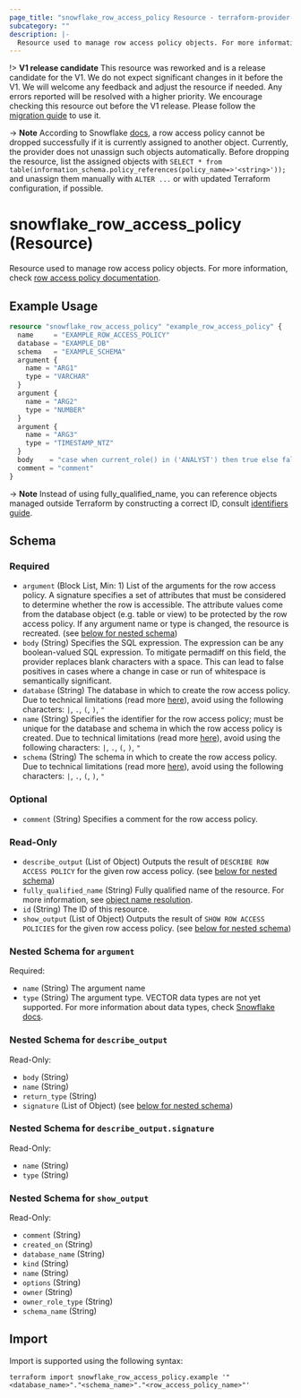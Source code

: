 ```yaml
---
page_title: "snowflake_row_access_policy Resource - terraform-provider-snowflake"
subcategory: ""
description: |-
  Resource used to manage row access policy objects. For more information, check row access policy documentation https://docs.snowflake.com/en/sql-reference/sql/create-row-access-policy.
---
```


!> **V1 release candidate** This resource was reworked and is a release candidate for the V1. We do not expect significant changes in it before the V1. We will welcome any feedback and adjust the resource if needed. Any errors reported will be resolved with a higher priority. We encourage checking this resource out before the V1 release. Please follow the [migration guide](https://github.com/Snowflake-Labs/terraform-provider-snowflake/blob/main/MIGRATION_GUIDE.md#v0950--v0960) to use it.

-> **Note** According to Snowflake [docs](https://docs.snowflake.com/en/sql-reference/sql/drop-row-access-policy#usage-notes), a row access policy cannot be dropped successfully if it is currently assigned to another object. Currently, the provider does not unassign such objects automatically. Before dropping the resource, list the assigned objects with `SELECT * from table(information_schema.policy_references(policy_name=>'<string>'));` and unassign them manually with `ALTER ...` or with updated Terraform configuration, if possible.

# snowflake_row_access_policy (Resource)

Resource used to manage row access policy objects. For more information, check [row access policy documentation](https://docs.snowflake.com/en/sql-reference/sql/create-row-access-policy).

## Example Usage

```terraform
resource "snowflake_row_access_policy" "example_row_access_policy" {
  name     = "EXAMPLE_ROW_ACCESS_POLICY"
  database = "EXAMPLE_DB"
  schema   = "EXAMPLE_SCHEMA"
  argument {
    name = "ARG1"
    type = "VARCHAR"
  }
  argument {
    name = "ARG2"
    type = "NUMBER"
  }
  argument {
    name = "ARG3"
    type = "TIMESTAMP_NTZ"
  }
  body    = "case when current_role() in ('ANALYST') then true else false end"
  comment = "comment"
}
```
-> **Note** Instead of using fully_qualified_name, you can reference objects managed outside Terraform by constructing a correct ID, consult [identifiers guide](https://registry.terraform.io/providers/Snowflake-Labs/snowflake/latest/docs/guides/identifiers#new-computed-fully-qualified-name-field-in-resources).
<!-- TODO(SNOW-1634854): include an example showing both methods-->

<!-- schema generated by tfplugindocs -->
## Schema

### Required

- `argument` (Block List, Min: 1) List of the arguments for the row access policy. A signature specifies a set of attributes that must be considered to determine whether the row is accessible. The attribute values come from the database object (e.g. table or view) to be protected by the row access policy. If any argument name or type is changed, the resource is recreated. (see [below for nested schema](#nestedblock--argument))
- `body` (String) Specifies the SQL expression. The expression can be any boolean-valued SQL expression. To mitigate permadiff on this field, the provider replaces blank characters with a space. This can lead to false positives in cases where a change in case or run of whitespace is semantically significant.
- `database` (String) The database in which to create the row access policy. Due to technical limitations (read more [here](https://github.com/Snowflake-Labs/terraform-provider-snowflake/blob/main/docs/technical-documentation/identifiers_rework_design_decisions.md#known-limitations-and-identifier-recommendations)), avoid using the following characters: `|`, `.`, `(`, `)`, `"`
- `name` (String) Specifies the identifier for the row access policy; must be unique for the database and schema in which the row access policy is created. Due to technical limitations (read more [here](https://github.com/Snowflake-Labs/terraform-provider-snowflake/blob/main/docs/technical-documentation/identifiers_rework_design_decisions.md#known-limitations-and-identifier-recommendations)), avoid using the following characters: `|`, `.`, `(`, `)`, `"`
- `schema` (String) The schema in which to create the row access policy. Due to technical limitations (read more [here](https://github.com/Snowflake-Labs/terraform-provider-snowflake/blob/main/docs/technical-documentation/identifiers_rework_design_decisions.md#known-limitations-and-identifier-recommendations)), avoid using the following characters: `|`, `.`, `(`, `)`, `"`

### Optional

- `comment` (String) Specifies a comment for the row access policy.

### Read-Only

- `describe_output` (List of Object) Outputs the result of `DESCRIBE ROW ACCESS POLICY` for the given row access policy. (see [below for nested schema](#nestedatt--describe_output))
- `fully_qualified_name` (String) Fully qualified name of the resource. For more information, see [object name resolution](https://docs.snowflake.com/en/sql-reference/name-resolution).
- `id` (String) The ID of this resource.
- `show_output` (List of Object) Outputs the result of `SHOW ROW ACCESS POLICIES` for the given row access policy. (see [below for nested schema](#nestedatt--show_output))

<a id="nestedblock--argument"></a>
### Nested Schema for `argument`

Required:

- `name` (String) The argument name
- `type` (String) The argument type. VECTOR data types are not yet supported. For more information about data types, check [Snowflake docs](https://docs.snowflake.com/en/sql-reference/intro-summary-data-types).


<a id="nestedatt--describe_output"></a>
### Nested Schema for `describe_output`

Read-Only:

- `body` (String)
- `name` (String)
- `return_type` (String)
- `signature` (List of Object) (see [below for nested schema](#nestedobjatt--describe_output--signature))

<a id="nestedobjatt--describe_output--signature"></a>
### Nested Schema for `describe_output.signature`

Read-Only:

- `name` (String)
- `type` (String)



<a id="nestedatt--show_output"></a>
### Nested Schema for `show_output`

Read-Only:

- `comment` (String)
- `created_on` (String)
- `database_name` (String)
- `kind` (String)
- `name` (String)
- `options` (String)
- `owner` (String)
- `owner_role_type` (String)
- `schema_name` (String)

## Import

Import is supported using the following syntax:

```shell
terraform import snowflake_row_access_policy.example '"<database_name>"."<schema_name>"."<row_access_policy_name>"'
```
